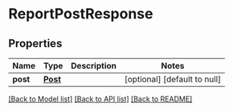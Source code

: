 # ReportPostResponse
## Properties

| Name | Type | Description | Notes |
|------------ | ------------- | ------------- | -------------|
| **post** | [**Post**](Post.md) |  | [optional] [default to null] |

[[Back to Model list]](../README.md#documentation-for-models) [[Back to API list]](../README.md#documentation-for-api-endpoints) [[Back to README]](../README.md)

